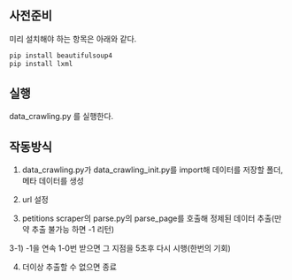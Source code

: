 ## 사전준비

미리 설치해야 하는 항목은 아래와 같다.

```python
pip install beautifulsoup4
pip install lxml
```

## 실행

data_crawling.py 를 실행한다.


## 작동방식

1) data_crawling.py가 data_crawling_init.py를 import해 데이터를 저장할 폴더, 메타 데이터를 생성

2) url 설정

3) petitions scraper의 parse.py의 parse_page를 호출해 정제된 데이터 추출(만약 추출 불가능 하면 -1 리턴)

3-1) -1을 연속 1-0번 받으면 그 지점을 5초후 다시 시행(한번의 기회)

4) 더이상 추출할 수 없으면 종료
